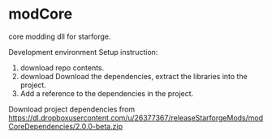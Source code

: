 modCore
=======

core modding dll for starforge.


Development environment Setup instruction:

1) download repo contents.
2) download Download the dependencies, extract the libraries into the project. 
3) Add a reference to the dependencies in the project.


Download project dependencies from https://dl.dropboxusercontent.com/u/26377367/releaseStarforgeMods/modCoreDependencies/2.0.0-beta.zip
 
